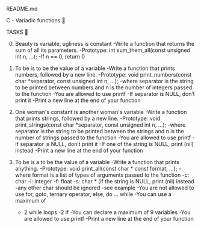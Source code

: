 README.md


C - Variadic functions 📁

TASKS 📃

0. Beauty is variable, ugliness is constant
-Write a function that returns the sum of all its parameters.
-Prototype: int sum_them_all(const unsigned int n, ...);
-If n == 0, return 0

1. To be is to be the value of a variable
-Write a function that prints numbers, followed by a new line.
-Prototype: void print_numbers(const char *separator, const unsigned int n, ...);
-where separator is the string to be printed between numbers and n is the number of integers passed to the function
-You are allowed to use printf
-If separator is NULL, don’t print it
-Print a new line at the end of your function

2. One woman's constant is another woman's variable
-Write a function that prints strings, followed by a new line.
-Prototype: void print_strings(const char *separator, const unsigned int n, ...);
-where separator is the string to be printed between the strings and n is the number of strings passed to the function
-You are allowed to use printf
-If separator is NULL, don’t print it
-If one of the string is NULL, print (nil) instead
-Print a new line at the end of your function

3. To be is a to be the value of a variable
-Write a function that prints anything.
-Prototype: void print_all(const char * const format, ...);
-where format is a list of types of arguments passed to the function
   -c: char
   -i: integer
   -f: float
   -s: char * (if the string is NULL, print (nil) instead
   -any other char should be ignored
   -see example
-You are not allowed to use for, goto, ternary operator, else, do ... while
-You can use a maximum of
   - 2 while loops
   -2 if
-You can declare a maximum of 9 variables
-You are allowed to use printf
-Print a new line at the end of your function
